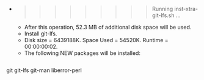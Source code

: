 * >>>>>>>>> Running inst-xtra-git-lfs.sh ...
  * After this operation, 52.3 MB of additional disk space will be used.
  * Install git-lfs.
  * Disk size = 6439188K. Space Used = 54520K. Runtime = 00:00:00:02.
  * The following NEW packages will be installed:
  ```bash
git git-lfs git-man liberror-perl
  ```
